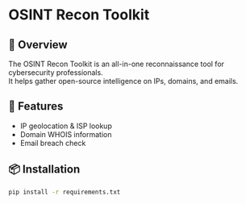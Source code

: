 # OSINT Recon Toolkit

## 📌 Overview
The OSINT Recon Toolkit is an all-in-one reconnaissance tool for cybersecurity professionals.  
It helps gather open-source intelligence on IPs, domains, and emails.

## 🚀 Features
- IP geolocation & ISP lookup
- Domain WHOIS information
- Email breach check

## 📦 Installation
```bash
pip install -r requirements.txt
